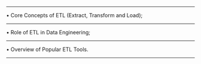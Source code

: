 **********************************************************************************
• Core Concepts of ETL (Extract, Transform and Load);
**********************************************************************************
• Role of ETL in Data Engineering;
**********************************************************************************
• Overview of Popular ETL Tools.
**********************************************************************************
